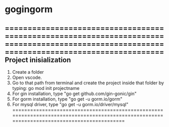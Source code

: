 # gogingorm

============================================================================================================================================
Project inisialization
--------------------------------------------------------------
1. Create a folder
2. Open vscode. 
3. Go to that path from terminal and create the project inside that folder by typing: go mod init projectname
4. For gin installation, type "go get github.com/gin-gonic/gin"  
5. For gorm installation, type "go get -u gorm.io/gorm"
6. For mysql driver, type "go get -u gorm.io/driver/mysql"
============================================================================================================================================
